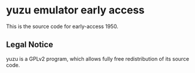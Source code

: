 yuzu emulator early access
=============

This is the source code for early-access 1950.

## Legal Notice

yuzu is a GPLv2 program, which allows fully free redistribution of its source code.